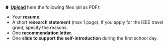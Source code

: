 :arrow_up: [**Upload**](https://help.github.com/articles/adding-a-file-to-a-repository) here the following files (all as PDF):
- Your **resume**.
- A short **research statement** (max 1 page). If you apply for the IEEE travel grant, specify the reasons.
- One **recommendation letter**.
- One **slide to support the self-introduction** during the first school day.
